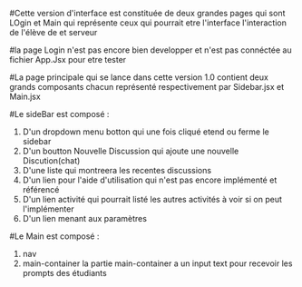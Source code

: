 #Cette version d'interface est constituée de deux grandes pages qui sont LOgin et Main qui 
représente ceux qui pourrait etre l'interface l'interaction de l'élève de et serveur

#la page Login n'est pas encore bien developper et n'est pas connéctée au fichier App.Jsx pour etre tester

#La page principale qui se lance dans cette version 1.0 contient deux grands composants chacun représenté respectivement par Sidebar.jsx et Main.jsx

#Le sideBar est composé :
1. D'un dropdown menu botton qui une fois cliqué etend ou ferme le sidebar
2. D'un boutton Nouvelle Discussion qui ajoute une nouvelle Discution(chat)
3. D'une liste qui montreera les recentes discussions 
4. D'un lien pour l'aide d'utilisation qui n'est pas encore implémenté et référencé
5. D'un lien activité qui pourrait listé les autres activités à voir si on peut l'implémenter
6. D'un lien menant aux paramètres

#Le Main est composé :

1. nav
2. main-container
 la partie main-container a un input text pour recevoir les prompts des étudiants
